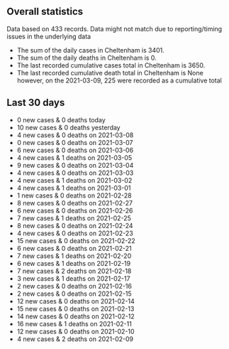 <!-- summary_marker starts -->
## Overall statistics

 Data based on 433 records. Data might not match due to reporting/timing issues in the underlying data

- The sum of the daily cases in Cheltenham is 3401.
- The sum of the daily deaths in Cheltenham is 0.
- The last recorded cumulative cases total in Cheltenham is 3650.
- The last recorded cumulative death total in Cheltenham is None however, on the 2021-03-09, 225 were recorded as a cumulative total

## Last 30 days

- 0 new cases & 0 deaths today
- 10 new cases & 0 deaths yesterday
- 4 new cases & 0 deaths on 2021-03-08
- 0 new cases & 0 deaths on 2021-03-07
- 6 new cases & 0 deaths on 2021-03-06
- 4 new cases & 1 deaths on 2021-03-05
- 9 new cases & 0 deaths on 2021-03-04
- 4 new cases & 0 deaths on 2021-03-03
- 4 new cases & 1 deaths on 2021-03-02
- 4 new cases & 1 deaths on 2021-03-01
- 1 new cases & 0 deaths on 2021-02-28
- 8 new cases & 0 deaths on 2021-02-27
- 6 new cases & 0 deaths on 2021-02-26
- 7 new cases & 1 deaths on 2021-02-25
- 8 new cases & 0 deaths on 2021-02-24
- 4 new cases & 0 deaths on 2021-02-23
- 15 new cases & 0 deaths on 2021-02-22
- 6 new cases & 0 deaths on 2021-02-21
- 7 new cases & 1 deaths on 2021-02-20
- 6 new cases & 1 deaths on 2021-02-19
- 7 new cases & 2 deaths on 2021-02-18
- 3 new cases & 1 deaths on 2021-02-17
- 2 new cases & 0 deaths on 2021-02-16
- 2 new cases & 0 deaths on 2021-02-15
- 12 new cases & 0 deaths on 2021-02-14
- 15 new cases & 0 deaths on 2021-02-13
- 14 new cases & 0 deaths on 2021-02-12
- 16 new cases & 1 deaths on 2021-02-11
- 12 new cases & 0 deaths on 2021-02-10
- 4 new cases & 2 deaths on 2021-02-09

<!-- summary_marker ends -->
